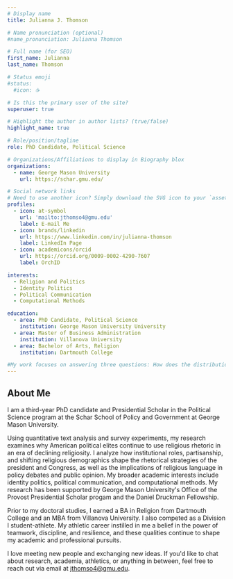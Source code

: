 ```yaml
---
# Display name
title: Julianna J. Thomson

# Name pronunciation (optional)
#name_pronunciation: Julianna Thomson

# Full name (for SEO)
first_name: Julianna
last_name: Thomson

# Status emoji
#status:
  #icon: ☕️

# Is this the primary user of the site?
superuser: true

# Highlight the author in author lists? (true/false)
highlight_name: true

# Role/position/tagline
role: PhD Candidate, Political Science

# Organizations/Affiliations to display in Biography blox
organizations:
  - name: George Mason University
    url: https://schar.gmu.edu/

# Social network links
# Need to use another icon? Simply download the SVG icon to your `assets/media/icons/` folder.
profiles:
  - icon: at-symbol
    url: 'mailto:jthomso4@gmu.edu'
    label: E-mail Me
  - icon: brands/linkedin
    url: https://www.linkedin.com/in/julianna-thomson
    label: LinkedIn Page
  - icon: academicons/orcid
    url: https://orcid.org/0009-0002-4290-7607
    label: OrchID

interests:
  - Religion and Politics
  - Identity Politics
  - Political Communication
  - Computational Methods

education:
  - area: PhD Candidate, Political Science
    institution: George Mason University University
  - area: Master of Business Administration
    institution: Villanova University
  - area: Bachelor of Arts, Religion
    institution: Dartmouth College

#My work focuses on answering three questions: How does the distribution of public preferences impact the ability of leaders to engage in international bargaining? How do great powers navigate the relation between international orders and wars? Finally, what statistical tools can help political scientists manage data scarcity? I use formal and computational models to demonstrate the internal validity of my arguments and behavioral experiments and statistical methods to ensure their external validity.
---
```


## About Me

I am a third-year PhD candidate and Presidential Scholar in the Political Science program at the Schar School of Policy and Government at George Mason University. 

Using quantitative text analysis and survey experiments, my research examines why American political elites continue to use religious rhetoric in an era of declining religiosity. I analyze how institutional roles, partisanship, and shifting religious demographics shape the rhetorical strategies of the president and Congress, as well as the implications of religious language in policy debates and public opinion. My broader academic interests include identity politics, political communication, and computational methods. My research has been supported by George Mason University's Office of the Provost Presidential Scholar progam and the Daniel Druckman Fellowship. 

Prior to my doctoral studies, I earned a BA in Religion from Dartmouth College and an MBA from Villanova University. I also competed as a Division I student-athlete. My athletic career instilled in me a belief in the power of teamwork, discipline, and resilience, and these qualities continue to shape my academic and professional pursuits.

I love meeting new people and exchanging new ideas. If you'd like to chat about research, academia, athletics, or anything in between, feel free to reach out via email at jthomso4@gmu.edu. 
